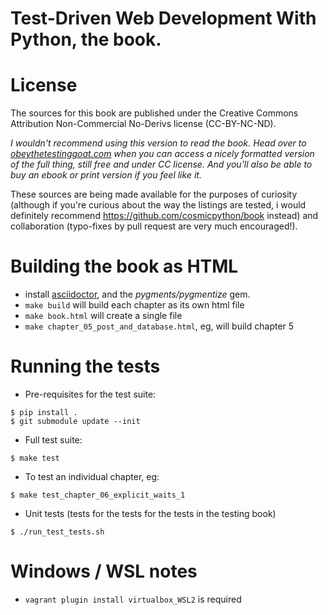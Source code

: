 # Test-Driven Web Development With Python, the book.

# License

The sources for this book are published under the Creative Commons Attribution
Non-Commercial No-Derivs license (CC-BY-NC-ND).

*I wouldn't recommend using this version to read the book.  Head over to
[obeythetestinggoat.com](https://www.obeythetestinggoat.com/pages/book.html)
when you can access a nicely formatted version of the full thing, still free
and under CC license.  And you'll also be able to buy an ebook or print version
if you feel like it.*

These sources are being made available for the purposes of curiosity 
(although if you're curious about the way the listings are tested,
i would definitely recommend https://github.com/cosmicpython/book instead)
and collaboration (typo-fixes by pull request are very much encouraged!).


# Building the book as HTML

- install [asciidoctor](http://asciidoctor.org/), and the *pygments/pygmentize* gem.
- `make build` will build each chapter as its own html file
- `make book.html` will create a single file
- `make chapter_05_post_and_database.html`, eg, will build chapter 5

# Running the tests

* Pre-requisites for the test suite:
```console   
$ pip install .
$ git submodule update --init
```

* Full test suite:
```console
$ make test
```

* To test an individual chapter, eg:
```console
$ make test_chapter_06_explicit_waits_1
```

* Unit tests (tests for the tests for the tests in the testing book)
```console
$ ./run_test_tests.sh
```

# Windows / WSL notes

* `vagrant plugin install virtualbox_WSL2` is required
